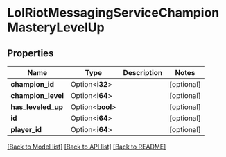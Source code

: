 # LolRiotMessagingServiceChampionMasteryLevelUp

## Properties

Name | Type | Description | Notes
------------ | ------------- | ------------- | -------------
**champion_id** | Option<**i32**> |  | [optional]
**champion_level** | Option<**i64**> |  | [optional]
**has_leveled_up** | Option<**bool**> |  | [optional]
**id** | Option<**i64**> |  | [optional]
**player_id** | Option<**i64**> |  | [optional]

[[Back to Model list]](../README.md#documentation-for-models) [[Back to API list]](../README.md#documentation-for-api-endpoints) [[Back to README]](../README.md)


